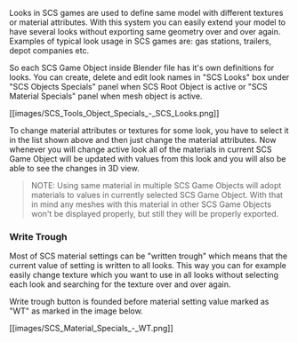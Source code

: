Looks in SCS games are used to define same model with different textures or material attributes. With this system you can easily extend your model to have several looks without exporting same geometry over and over again. Examples of typical look usage in SCS games are: gas stations, trailers, depot companies etc.

So each SCS Game Object inside Blender file has it's own definitions for looks. You can create, delete and edit look names in "SCS Looks" box under "SCS Objects Specials" panel when SCS Root Object is active or "SCS Material Specials" panel when mesh object is active.

[[images/SCS_Tools_Object_Specials_-_SCS_Looks.png]]

To change material attributes or textures for some look, you have to select it in the list shown above and then just change the material attributes. Now whenever you will change active look all of the materials in current SCS Game Object will be updated with values from this look and you will also be able to see the changes in 3D view.

> NOTE: Using same material in multiple SCS Game Objects will adopt materials to values in currently selected SCS Game Object. With that in mind any meshes with this material in other SCS Game Objects won't be displayed properly, but still they will be properly exported.


### Write Trough

Most of SCS material settings can be "written trough" which means that the current value of setting is written to all looks. This way you can for example easily change texture which you want to use in all looks without selecting each look and searching for the texture over and over again.

Write trough button is founded before material setting value marked as "WT" as marked in the image below.

[[images/SCS_Material_Specials_-_WT.png]]